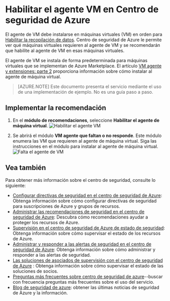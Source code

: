 <properties
   pageTitle="Habilitar el agente VM en Centro de seguridad de Azure | Microsoft Azure"
   description="Este documento muestra cómo implementar la recomendación del centro de seguridad de Azure **Habilitar agente de máquina virtual**."
   services="security-center"
   documentationCenter="na"
   authors="TerryLanfear"
   manager="MBaldwin"
   editor=""/>

<tags
   ms.service="security-center"
   ms.devlang="na"
   ms.topic="article"
   ms.tgt_pltfrm="na"
   ms.workload="na"
   ms.date="10/17/2016"
   ms.author="terrylan"/>

# <a name="enable-vm-agent-in-azure-security-center"></a>Habilitar el agente VM en Centro de seguridad de Azure

El agente de VM debe instalarse en máquinas virtuales (VM) en orden para [Habilitar la recopilación de datos](security-center-enable-data-collection.md).  Centro de seguridad de Azure le permite ver qué máquinas virtuales requieren al agente de VM y se recomendarán que habilite al agente de VM en esas máquinas virtuales.

El agente de VM se instala de forma predeterminada para máquinas virtuales que se implementan de Azure Marketplace. El artículo [VM agente y extensiones: parte 2](https://azure.microsoft.com/blog/vm-agent-and-extensions-part-2/) proporciona información sobre cómo instalar al agente de máquina virtual.


> [AZURE.NOTE] Este documento presenta el servicio mediante el uso de una implementación de ejemplo. No es una guía paso a paso.

## <a name="implement-the-recommendation"></a>Implementar la recomendación

1. En el **módulo de recomendaciones**, seleccione **Habilitar el agente de máquina virtual**.
![Habilitar el agente VM][1]

2. Se abrirá el módulo **VM agente que faltan o no responde**. Este módulo enumera las VM que requieren al agente de máquina virtual. Siga las instrucciones en el módulo para instalar al agente de máquina virtual.
![Falta el agente de VM][2]

## <a name="see-also"></a>Vea también

Para obtener más información sobre el centro de seguridad, consulte lo siguiente:

- [Configurar directivas de seguridad en el centro de seguridad de Azure](security-center-policies.md): Obtenga información sobre cómo configurar directivas de seguridad para suscripciones de Azure y grupos de recursos.
- [Administrar las recomendaciones de seguridad en el centro de seguridad de Azure](security-center-recommendations.md): Descubra cómo recomendaciones ayudar a proteger los recursos de Azure.
- [Supervisión en el centro de seguridad de Azure de estado de seguridad](security-center-monitoring.md): Obtenga información sobre cómo supervisar el estado de los recursos de Azure.
- [Administrar y responder a las alertas de seguridad en el centro de seguridad de Azure](security-center-managing-and-responding-alerts.md): Obtenga información sobre cómo administrar y responder a las alertas de seguridad.
- [Las soluciones de asociados de supervisión con el centro de seguridad de Azure](security-center-partner-solutions.md) : Obtenga información sobre cómo supervisar el estado de las soluciones de socios.
- [Preguntas más frecuentes sobre centro de seguridad de azure](security-center-faq.md)--buscar con frecuencia preguntas más frecuentes sobre el uso del servicio.
- [Blog de seguridad de azure](http://blogs.msdn.com/b/azuresecurity/): obtener las últimas noticias de seguridad de Azure y la información.

<!--Image references-->
[1]: ./media/security-center-enable-vm-agent/enable-vm-agent.png
[2]: ./media/security-center-enable-vm-agent/vm-agent-is-missing.png

